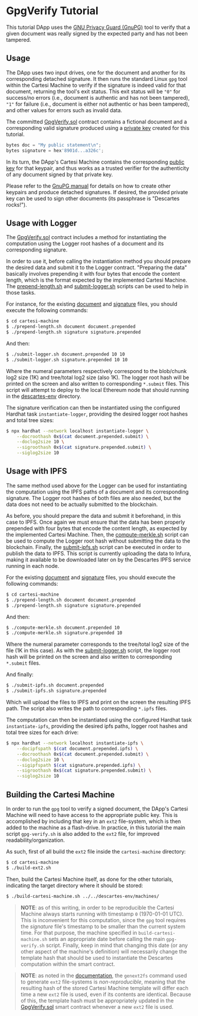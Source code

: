 # GpgVerify Tutorial

This tutorial DApp uses the [GNU Privacy Guard (GnuPG)](https://www.gnupg.org/) tool to verify that a given document was really signed by the expected party and has not been tampered.


## Usage

The DApp uses two input drives, one for the document and another for its corresponding detached signature. It then runs the standard Linux `gpg` tool within the Cartesi Machine to verify if the signature is indeed valid for that document, returning the tool's exit status. This exit status will be `"0"` for success/no errors (i.e., document is authentic and has not been tampered), `"1"` for failure (i.e., document is either not authentic or has been tampered), and other values for errors such as invalid data.

The committed [GpgVerify.sol](./contracts/GpgVerify.sol) contract contains a fictional document and a corresponding valid signature produced using a [private key](./cartesi-machine/descartes-private.key) created for this tutorial.

```javascript
bytes doc = "My public statement\n";
bytes signature = hex'8901d...a326c';
```

In its turn, the DApp's Cartesi Machine contains the corresponding [public key](./cartesi-machine/descartes-pub.key) for that keypair, and thus works as a trusted verifier for the authenticity of any document signed by that private key.

Please refer to the [GnuPG manual](https://www.gnupg.org/gph/en/manual.html) for details on how to create other keypairs and produce detached signatures. If desired, the provided private key can be used to sign other documents (its passphrase is "Descartes rocks!").

## Usage with Logger

The [GpgVerify.sol](./contracts/GpgVerify.sol) contract includes a method for instantiating the computation using the Logger root hashes of a document and its corresponding signature.

In order to use it, before calling the instantiation method you should prepare the desired data and submit it to the Logger contract. "Preparing the data" basically involves prepending it with four bytes that encode the content length, which is the format expected by the implemented Cartesi Machine. The [prepend-length.sh](./cartesi-machine/prepend-length.sh) and [submit-logger.sh](./cartesi-machine/submit-logger.sh) scripts can be used to help in those tasks.

For instance, for the existing [document](./cartesi-machine/document) and [signature](./cartesi-machine/signature) files, you should execute the following commands:

```bash
$ cd cartesi-machine
$ ./prepend-length.sh document document.prepended
$ ./prepend-length.sh signature signature.prepended
```

And then:
```bash
$ ./submit-logger.sh document.prepended 10 10
$ ./submit-logger.sh signature.prepended 10 10
```

Where the numeral parameters respectively correspond to the blob/chunk log2 size (1K) and tree/total log2 size (also 1K). The logger root hash will be printed on the screen and also written to corresponding `*.submit` files. This script will attempt to deploy to the local Ethereum node that should running in the [descartes-env](../descartes-env) directory.

The signature verification can then be instantiated using the configured Hardhat task `instantiate-logger`, providing the desired logger root hashes and total tree sizes:

```bash
$ npx hardhat --network localhost instantiate-logger \
    --docroothash 0x$(cat document.prepended.submit) \
    --doclog2size 10 \
    --sigroothash 0x$(cat signature.prepended.submit) \
    --siglog2size 10
```

## Usage with IPFS

The same method used above for the Logger can be used for instantiating the computation using the IPFS paths of a document and its corresponding signature. The Logger root hashes of both files are also needed, but the data does not need to be actually submitted to the blockchain.

As before, you should prepare the data and submit it beforehand, in this case to IPFS. Once again we must ensure that the data has been properly prepended with four bytes that encode the content length, as expected by the implemented Cartesi Machine. Then, the [compute-merkle.sh](./cartesi-machine/compute-merkle.sh) script can be used to compute the Logger root hash without submitting the data to the blockchain. Finally, the [submit-ipfs.sh](./cartesi-machine/submit-ipfs.sh) script can be executed in order to publish the data to IPFS. This script is currently uploading the data to Infura, making it available to be downloaded later on by the Descartes IPFS service running in each node.

For the existing [document](./cartesi-machine/document) and [signature](./cartesi-machine/signature) files, you should execute the following commands:

```bash
$ cd cartesi-machine
$ ./prepend-length.sh document document.prepended
$ ./prepend-length.sh signature signature.prepended
```

And then:
```bash
$ ./compute-merkle.sh document.prepended 10
$ ./compute-merkle.sh signature.prepended 10
```
Where the numeral parameter corresponds to the tree/total log2 size of the file (1K in this case). As with the [submit-logger.sh](./cartesi-machine/submit-logger.sh) script, the logger root hash will be printed on the screen and also written to corresponding `*.submit` files.

And finally:
```bash
$ ./submit-ipfs.sh document.prepended
$ ./submit-ipfs.sh signature.prepended
```
Which will upload the files to IPFS and print on the screen the resulting IPFS path. The script also writes the path to corresponding `*.ipfs` files.

The computation can then be instantiated using the configured Hardhat task `instantiate-ipfs`, providing the desired ipfs paths, logger root hashes and total tree sizes for each drive:

```bash
$ npx hardhat --network localhost instantiate-ipfs \
    --docipfspath $(cat document.prepended.ipfs) \
    --docroothash 0x$(cat document.prepended.submit) \
    --doclog2size 10 \
    --sigipfspath $(cat signature.prepended.ipfs) \
    --sigroothash 0x$(cat signature.prepended.submit) \
    --siglog2size 10
```

## Building the Cartesi Machine

In order to run the `gpg` tool to verify a signed document, the DApp's Cartesi Machine will need to have access to the appropriate public key. This is accomplished by including that key in an `ext2` file-system, which is then added to the machine as a flash-drive. In practice, in this tutorial the main script `gpg-verify.sh` is also added to the `ext2` file, for improved readability/organization.

As such, first of all build the `ext2` file inside the `cartesi-machine` directory:

```bash
$ cd cartesi-machine
$ ./build-ext2.sh
```

Then, build the Cartesi Machine itself, as done for the other tutorials, indicating the target directory where it should be stored:

```bash
$ ./build-cartesi-machine.sh ../../descartes-env/machines/
```

> **NOTE**: as of this writing, in order to be reproducible the Cartesi Machine always starts running with timestamp `0` (1970-01-01 UTC). This is inconvenient for this computation, since the `gpg` tool requires the *signature* file's timestamp to be smaller than the current system time. For that purpose, the machine specified in `build-cartesi-machine.sh` sets an appropriate date before calling the main `gpg-verify.sh` script. Finally, keep in mind that changing this date (or any other aspect of the machine's definition) will necessarily change the template hash that should be used to instantiate the Descartes computation within the smart contract.

> **NOTE**: as noted in the [documentation](https://docs.cartesi.io/machine/host/cmdline#flash-drives), the `genext2fs` command used to generate `ext2` file-systems is *non-reproducible*, meaning that the resulting hash of the stored Cartesi Machine template will differ each time a new `ext2` file is used, even if its contents are identical. Because of this, the template hash must be appropriately updated in the [GpgVerify.sol](./contracts/GpgVerify.sol) smart contract whenever a new `ext2` file is used.
